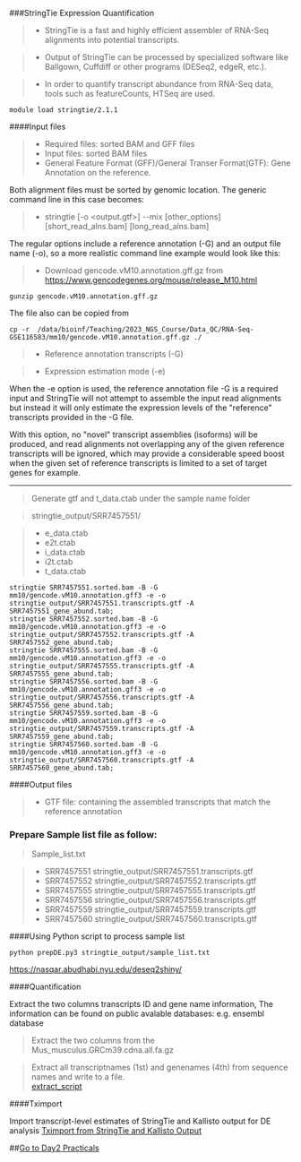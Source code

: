 ###StringTie Expression Quantification

> - StringTie is a fast and highly efficient assembler of RNA-Seq alignments into potential transcripts. 

> - Output of StringTie can be processed by specialized software like Ballgown, Cuffdiff or other programs (DESeq2, edgeR, etc.).

> - In order to quantify transcript abundance from RNA-Seq data,  tools such as featureCounts, HTSeq are used.

``` 
module load stringtie/2.1.1
``` 
####Input files

> - Required files: sorted BAM and GFF files
> - Input files: sorted BAM files
> - General Feature Format (GFF)/General Transer Format(GTF):  Gene Annotation on the reference.

Both alignment files must be sorted by genomic location. The generic command line in this case becomes:

> - stringtie [-o <output.gtf>] --mix [other_options]  [short_read_alns.bam]  [long_read_alns.bam]

The regular options include a reference annotation (-G) and an output file name (-o), so a more realistic command line example would look like this:

> - Download gencode.vM10.annotation.gff.gz from  https://www.gencodegenes.org/mouse/release_M10.html

```
gunzip gencode.vM10.annotation.gff.gz
```

The file also can be copied from 

```
cp -r  /data/bioinf/Teaching/2023_NGS_Course/Data_QC/RNA-Seq-GSE116583/mm10/gencode.vM10.annotation.gff.gz ./

```
> - Reference annotation transcripts (-G)

> - Expression estimation mode (-e)

When the -e option is used, the reference annotation file -G is a required input and StringTie will not attempt to assemble the input read alignments but instead it will only estimate the expression levels of the "reference" transcripts provided in the -G file.

With this option, no "novel" transcript assemblies (isoforms) will be produced, and read alignments not overlapping any of the given reference transcripts will be ignored, which may provide a considerable speed boost when the given set of reference transcripts is limited to a set of target genes for example.

---------
>  Generate gtf and t_data.ctab under the sample name folder

>  stringtie_output/SRR7457551/

> - e_data.ctab
> - e2t.ctab
> - i_data.ctab
> - i2t.ctab
> - t_data.ctab

```
stringtie SRR7457551.sorted.bam -B -G  mm10/gencode.vM10.annotation.gff3 -e -o stringtie_output/SRR7457551.transcripts.gtf -A SRR7457551_gene_abund.tab;
stringtie SRR7457552.sorted.bam -B -G  mm10/gencode.vM10.annotation.gff3 -e -o stringtie_output/SRR7457552.transcripts.gtf -A SRR7457552_gene_abund.tab;
stringtie SRR7457555.sorted.bam -B -G  mm10/gencode.vM10.annotation.gff3 -e -o stringtie_output/SRR7457555.transcripts.gtf -A SRR7457555_gene_abund.tab;
stringtie SRR7457556.sorted.bam -B -G  mm10/gencode.vM10.annotation.gff3 -e -o stringtie_output/SRR7457556.transcripts.gtf -A SRR7457556_gene_abund.tab;
stringtie SRR7457559.sorted.bam -B -G  mm10/gencode.vM10.annotation.gff3 -e -o stringtie_output/SRR7457559.transcripts.gtf -A SRR7457559_gene_abund.tab;
stringtie SRR7457560.sorted.bam -B -G  mm10/gencode.vM10.annotation.gff3 -e -o stringtie_output/SRR7457560.transcripts.gtf -A SRR7457560_gene_abund.tab;

```
####Output files

> - GTF file: containing the assembled transcripts that match the reference annotation

### Prepare Sample list file as follow:
>  Sample_list.txt

> - SRR7457551	stringtie_output/SRR7457551.transcripts.gtf
> - SRR7457552	stringtie_output/SRR7457552.transcripts.gtf
> - SRR7457555	stringtie_output/SRR7457555.transcripts.gtf
> - SRR7457556	stringtie_output/SRR7457556.transcripts.gtf
> - SRR7457559	stringtie_output/SRR7457559.transcripts.gtf
> - SRR7457560	stringtie_output/SRR7457560.transcripts.gtf

####Using Python script to process sample list
```
python prepDE.py3 stringtie_output/sample_list.txt

```
https://nasqar.abudhabi.nyu.edu/deseq2shiny/


####Quantification

Extract the two columns transcripts ID and gene name information, The information can be found on public avalable databases: e.g. ensembl database

> Extract the two columns from the Mus_musculus.GRCm39.cdna.all.fa.gz

> Extract all transcriptnames (1st) and genenames (4th) from  sequence names and write to a file.   
[extract_script](extract_script.sh)


####Tximport 

Import transcript-level estimates of StringTie and Kallisto output for DE analysis
[Tximport from StringTie and Kallisto Output](txtimport_StringTie_Kallisto.md)


##[Go to Day2 Practicals](/rnaseq-training-course/rna-seq-wes-data-analysis-day2/#quantification)
